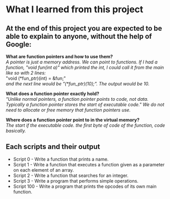 # What I learned from this project  
At the end of this project you are expected to be able to explain to anyone, without the help of Google:  
---  

**What are function pointers and how to use them?**  
*A pointer is just a memory address. We can point to functions. If I had a function, "void fun(int a)" which printed the int, I could call it from the main like so with 2 lines:*  
"void (\*fun_ptr)(int) = &fun;"  
*and the next line would be "(\*fun_ptr)(10);". The output would be 10.*   

**What does a function pointer exactly hold?**  
*"Unlike normal pointers, a function pointer points to code, not data. Typically a function pointer stores the start of executable code." We do not need to allocate or free memory that function pointers use.*  

**Where does a function pointer point to in the virtual memory?**  
*The start if the executable code. the first byte of code of the function, code basically.*   


## Each scripts and their output  
* Script 0 - Write a function that prints a name.  
* Script 1 - Write a function that executes a function given as a parameter on each element of an array.  
* Script 2 - Write a function that searches for an integer.  
* Script 3 - Write a program that performs simple operations.    
* Script 100 - Write a program that prints the opcodes of its own main function.    
